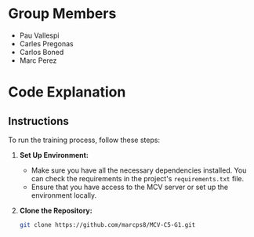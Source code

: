 # Group Members
- Pau Vallespi
- Carles Pregonas
- Carlos Boned
- Marc Perez

# Code Explanation

## Instructions
To run the training process, follow these steps:

1. **Set Up Environment:**
   - Make sure you have all the necessary dependencies installed. You can check the requirements in the project's `requirements.txt` file.
   - Ensure that you have access to the MCV server or set up the environment locally.

2. **Clone the Repository:**
   ```bash
   git clone https://github.com/marcps8/MCV-C5-G1.git
